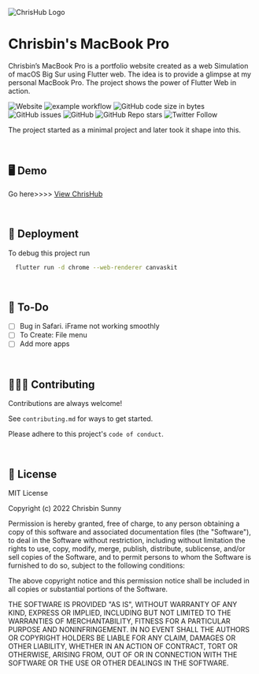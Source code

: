 ![ChrisHub Logo](docs/chrisHubLogo.png)


# Chrisbin's MacBook Pro

Chrisbin’s MacBook Pro is a portfolio website created as a web Simulation of macOS Big Sur using Flutter web. The idea is to provide a glimpse at my personal MacBook Pro. The project shows the power of Flutter Web in action.


![Website](https://img.shields.io/website?down_message=offline&up_message=online&url=https%3A%2F%2Fchrisbinsunny.github.io%2Fchrishub)
![example workflow](https://github.com/chrisbinsunny/chrishub/actions/workflows/web.yml/badge.svg)
![GitHub code size in bytes](https://img.shields.io/github/languages/code-size/chrisbinsunny/chrishub)
![GitHub issues](https://img.shields.io/github/issues/chrisbinsunny/chrishub)
![GitHub](https://img.shields.io/github/license/chrisbinsunny/chrishub)
![GitHub Repo stars](https://img.shields.io/github/stars/chrisbinsunny/chrishub?style=social)
![Twitter Follow](https://img.shields.io/twitter/follow/chrisbinsunny?style=social)


The project started as a minimal project and later took it shape into this.


<br/>

## 🖥️ Demo

Go here>>>> [View ChrisHub](https://chrisbinsunny.github.io/chrishub)

<br/>

## 🚀 Deployment

To debug this project run

```bash
  flutter run -d chrome --web-renderer canvaskit
```
<br/>

## 🔰 To-Do

- [  ] Bug in Safari. iFrame not working smoothly
- [  ] To Create: File menu
- [  ] Add more apps

<br/>


## 👩🏻‍💻 Contributing

Contributions are always welcome!

See `contributing.md` for ways to get started.

Please adhere to this project's `code of conduct`.


<br />

## 🔐 License

MIT License

Copyright (c) 2022 Chrisbin Sunny

Permission is hereby granted, free of charge, to any person obtaining a copy
of this software and associated documentation files (the "Software"), to deal
in the Software without restriction, including without limitation the rights
to use, copy, modify, merge, publish, distribute, sublicense, and/or sell
copies of the Software, and to permit persons to whom the Software is
furnished to do so, subject to the following conditions:

The above copyright notice and this permission notice shall be included in all
copies or substantial portions of the Software.

THE SOFTWARE IS PROVIDED "AS IS", WITHOUT WARRANTY OF ANY KIND, EXPRESS OR
IMPLIED, INCLUDING BUT NOT LIMITED TO THE WARRANTIES OF MERCHANTABILITY,
FITNESS FOR A PARTICULAR PURPOSE AND NONINFRINGEMENT. IN NO EVENT SHALL THE
AUTHORS OR COPYRIGHT HOLDERS BE LIABLE FOR ANY CLAIM, DAMAGES OR OTHER
LIABILITY, WHETHER IN AN ACTION OF CONTRACT, TORT OR OTHERWISE, ARISING FROM,
OUT OF OR IN CONNECTION WITH THE SOFTWARE OR THE USE OR OTHER DEALINGS IN THE
SOFTWARE.


